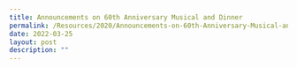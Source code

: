 ```yaml
---
title: Announcements on 60th Anniversary Musical and Dinner
permalink: /Resources/2020/Announcements-on-60th-Anniversary-Musical-and-Dinner
date: 2022-03-25
layout: post
description: ""
---
```

